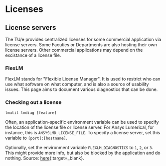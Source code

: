 # Licenses

## License servers

The TU/e provides centralized licenses for some commercial application via license servers. Some Facuties or Departments are also hosting their own license servers. Other commercial applications may depend on the excistance of a license file.

### FlexLM

FlexLM stands for "Flexible License Manager". It is used to restrict who can use what software on what computer, and is also a source of
usability issues. This page aims to document various diagnostics that
can be done.

### Checking out a license

`lmutil lmdiag [feature]`

Often, an application-specific environment variable can be used to
specify the location of the license file or license server. For Ansys
Lumerical, for instance, this is `ANSYSLMD_LICENSE_FILE`. To specify a
license server, set this variable to `[port]:[hostname]`.

Optionally, set the environment variable `FLEXLM_DIAGNOSTICS` to `1`,
`2`, or `3`. This might provide more info, but also be blocked by the
application and do nothing. Source:
[here](https://www-local.pdc.kth.se/doc/pgi/3.3/flexuser/chap8.htm){:target=_blank}.
